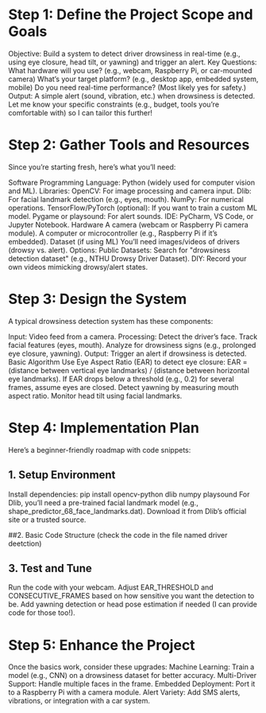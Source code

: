 # Step 1: Define the Project Scope and Goals
Objective: Build a system to detect driver drowsiness in real-time (e.g., using eye closure, head tilt, or yawning) and trigger an alert.
Key Questions:
What hardware will you use? (e.g., webcam, Raspberry Pi, or car-mounted camera)
What’s your target platform? (e.g., desktop app, embedded system, mobile)
Do you need real-time performance? (Most likely yes for safety.)
Output: A simple alert (sound, vibration, etc.) when drowsiness is detected.
Let me know your specific constraints (e.g., budget, tools you’re comfortable with) so I can tailor this further!

# Step 2: Gather Tools and Resources
Since you’re starting fresh, here’s what you’ll need:

Software
 Programming Language: Python (widely used for computer vision and ML).
Libraries:
 OpenCV: For image processing and camera input.
 Dlib: For facial landmark detection (e.g., eyes, mouth).
 NumPy: For numerical operations.
 TensorFlow/PyTorch (optional): If you want to train a custom ML model.
 Pygame or playsound: For alert sounds.
IDE: PyCharm, VS Code, or Jupyter Notebook.
Hardware
 A camera (webcam or Raspberry Pi camera module).
 A computer or microcontroller (e.g., Raspberry Pi if it’s embedded).
Dataset (if using ML)
 You’ll need images/videos of drivers (drowsy vs. alert). Options:
 Public Datasets: Search for "drowsiness detection dataset" (e.g., NTHU Drowsy Driver Dataset).
 DIY: Record your own videos mimicking drowsy/alert states.

# Step 3: Design the System
A typical drowsiness detection system has these components:

Input: Video feed from a camera.
Processing:
Detect the driver’s face.
Track facial features (eyes, mouth).
Analyze for drowsiness signs (e.g., prolonged eye closure, yawning).
Output:
 Trigger an alert if drowsiness is detected.
Basic Algorithm
 Use Eye Aspect Ratio (EAR) to detect eye closure:
  EAR = (distance between vertical eye landmarks) / (distance between horizontal eye landmarks).
   If EAR drops below a threshold (e.g., 0.2) for several frames, assume eyes are closed.
 Detect yawning by measuring mouth aspect ratio.
 Monitor head tilt using facial landmarks.
 
# Step 4: Implementation Plan
Here’s a beginner-friendly roadmap with code snippets:

 ## 1. Setup Environment
 Install dependencies:
 pip install opencv-python dlib numpy playsound
 For Dlib, you’ll need a pre-trained facial landmark model (e.g., shape_predictor_68_face_landmarks.dat).
 Download it from Dlib’s official site or a trusted source.
 
 ##2. Basic Code Structure
  (check the code in the file named driver deetction)
  
 ## 3. Test and Tune
 Run the code with your webcam.
 Adjust EAR_THRESHOLD and CONSECUTIVE_FRAMES based on how sensitive you want the detection to be.
 Add yawning detection or head pose estimation if needed (I can provide code for those too!).
 # Step 5: Enhance the Project
 Once the basics work, consider these upgrades: 
    Machine Learning: Train a model (e.g., CNN) on a drowsiness dataset for better accuracy.
    Multi-Driver Support: Handle multiple faces in the frame.
    Embedded Deployment: Port it to a Raspberry Pi with a camera module.
    Alert Variety: Add SMS alerts, vibrations, or integration with a car system.
